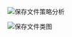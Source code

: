 ![保存文件策略分析](D:\ASystem\Experience-System\ACT\workPlan\保存文件策略分析.png)



![保存文件类图](D:\ASystem\Experience-System\ACT\workPlan\保存文件类图.png)